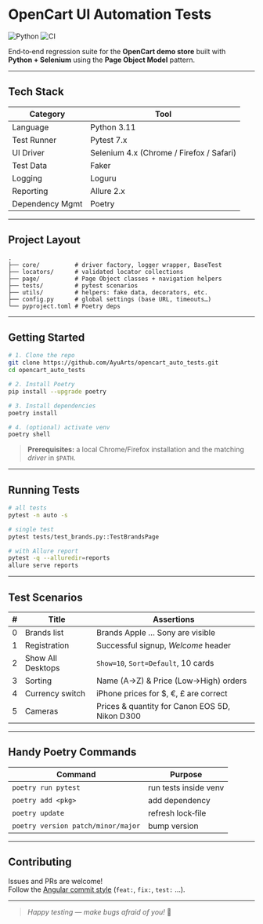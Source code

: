 # OpenCart UI Automation Tests

![Python](https://img.shields.io/badge/Python-3.11-blue)
![CI](https://img.shields.io/github/actions/workflow/status/AyuArts/opencart_auto_tests/tests.yml?label=CI)

End‑to‑end regression suite for the **OpenCart demo store** built with **Python + Selenium** using the **Page Object Model** pattern.

---

## Tech Stack

| Category    | Tool                                     |
|-------------|------------------------------------------|
| Language    | Python 3.11                              |
| Test Runner | Pytest 7.x                               |
| UI Driver   | Selenium 4.x (Chrome / Firefox / Safari) |
| Test Data   | Faker                                    |
| Logging     | Loguru                                   |
| Reporting   | Allure 2.x                               |
| Dependency Mgmt | Poetry                                   |

---

## Project Layout

```text
.
├── core/          # driver factory, logger wrapper, BaseTest
├── locators/      # validated locator collections
├── page/          # Page Object classes + navigation helpers
├── tests/         # pytest scenarios
├── utils/         # helpers: fake data, decorators, etc.
├── config.py      # global settings (base URL, timeouts…)
└── pyproject.toml # Poetry deps
```

---

## Getting Started

```bash
# 1. Clone the repo
git clone https://github.com/AyuArts/opencart_auto_tests.git
cd opencart_auto_tests

# 2. Install Poetry
pip install --upgrade poetry

# 3. Install dependencies
poetry install

# 4. (optional) activate venv
poetry shell
```

> **Prerequisites:** a local Chrome/Firefox installation and the matching *driver* in `$PATH`.  

---

## Running Tests

```bash
# all tests
pytest -n auto -s

# single test
pytest tests/test_brands.py::TestBrandsPage

# with Allure report
pytest -q --alluredir=reports
allure serve reports
```


---

## Test Scenarios

| # | Title            | Assertions |
|---|------------------|------------|
| 0 | Brands list      | Brands Apple … Sony are visible |
| 1 | Registration     | Successful signup, *Welcome* header |
| 2 | Show All Desktops| `Show=10`, `Sort=Default`, 10 cards |
| 3 | Sorting          | Name (A→Z) & Price (Low→High) orders |
| 4 | Currency switch  | iPhone prices for $, €, £ are correct |
| 5 | Cameras          | Prices & quantity for Canon EOS 5D, Nikon D300 |

---

## Handy Poetry Commands

| Command | Purpose |
|---------|---------|
| `poetry run pytest` | run tests inside venv |
| `poetry add <pkg>`  | add dependency |
| `poetry update`     | refresh lock‑file |
| `poetry version patch/minor/major` | bump version |

---

## Contributing

Issues and PRs are welcome!  
Follow the [Angular commit style](https://github.com/angular/angular/blob/main/CONTRIBUTING.md#-commit-message-format) (`feat:`, `fix:`, `test:` …).

---

> *Happy testing — make bugs afraid of you!* 🚀
